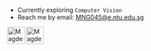 - Currently exploring <code>Computer Vision</code> 
- Reach me by email: <MNG045@e.ntu.edu.sg> 
<a href="[https://www.linkedin.com/in/chuaziheng/](https://www.linkedin.com/in/magdeline-ng/)">
  <img align="left" alt="Magdeline Ng | LinkedIn" height="40" width="40" src=""/>
</a>
<a href="https://leetcode.com/mxggggg/" target="blank"><img align="center" src="" alt="Magdeline Ng | LinkedIn" height="40" width="40" /></a>

<br />
<br />
